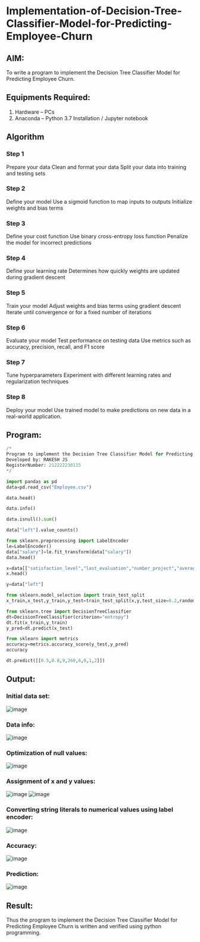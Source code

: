 # Implementation-of-Decision-Tree-Classifier-Model-for-Predicting-Employee-Churn
## AIM:
To write a program to implement the Decision Tree Classifier Model for Predicting Employee Churn.

## Equipments Required:
1. Hardware – PCs
2. Anaconda – Python 3.7 Installation / Jupyter notebook

## Algorithm

### Step 1
Prepare your data
Clean and format your data
Split your data into training and testing sets
### Step 2

Define your model
Use a sigmoid function to map inputs to outputs
Initialize weights and bias terms
### Step 3
Define your cost function
Use binary cross-entropy loss function
Penalize the model for incorrect predictions

### Step 4
Define your learning rate
Determines how quickly weights are updated during gradient descent

### Step 5
Train your model
Adjust weights and bias terms using gradient descent
Iterate until convergence or for a fixed number of iterations

### Step 6
Evaluate your model
Test performance on testing data
Use metrics such as accuracy, precision, recall, and F1 score

### Step 7
Tune hyperparameters
Experiment with different learning rates and regularization techniques

### Step 8
Deploy your model
Use trained model to make predictions on new data in a real-world application.

## Program:
```py
/*
Program to implement the Decision Tree Classifier Model for Predicting Employee Churn.
Developed by: RAKESH JS
RegisterNumber: 212222230115
*/

import pandas as pd
data=pd.read_csv("Employee.csv")

data.head()

data.info()

data.isnull().sum()

data["left"].value_counts()

from sklearn.preprocessing import LabelEncoder
le=LabelEncoder()
data["salary"]=le.fit_transform(data["salary"])
data.head()

x=data[["satisfaction_level","last_evaluation","number_project","average_montly_hours","time_spend_company","Work_accident","promotion_last_5years","salary"]]
x.head()

y=data["left"]

from sklearn.model_selection import train_test_split
x_train,x_test,y_train,y_test=train_test_split(x,y,test_size=0.2,random_state=100)

from sklearn.tree import DecisionTreeClassifier
dt=DecisionTreeClassifier(criterion="entropy")
dt.fit(x_train,y_train)
y_pred=dt.predict(x_test)

from sklearn import metrics
accuracy=metrics.accuracy_score(y_test,y_pred)
accuracy

dt.predict([[0.5,0.8,9,260,6,0,1,2]])
```
## Output:
### Initial data set:
![image](https://github.com/MukeshVelmurugan/Implementation-of-Decision-Tree-Classifier-Model-for-Predicting-Employee-Churn/assets/118707363/fece68b1-d00d-4ea2-8e08-cb6f15bac397)

### Data info:
![image](https://github.com/MukeshVelmurugan/Implementation-of-Decision-Tree-Classifier-Model-for-Predicting-Employee-Churn/assets/118707363/b515f41e-f9bd-419d-ab87-9e9a0067a618)

### Optimization of null values:
![image](https://github.com/MukeshVelmurugan/Implementation-of-Decision-Tree-Classifier-Model-for-Predicting-Employee-Churn/assets/118707363/3238ef75-0ed5-4fef-b346-bf637b52d659)

### Assignment of x and y values:
![image](https://github.com/MukeshVelmurugan/Implementation-of-Decision-Tree-Classifier-Model-for-Predicting-Employee-Churn/assets/118707363/064ce9d9-aadc-4417-9271-642ac679f330)
![image](https://github.com/MukeshVelmurugan/Implementation-of-Decision-Tree-Classifier-Model-for-Predicting-Employee-Churn/assets/118707363/71208bc0-66ce-4d89-924c-1c55ef1a62d2)

### Converting string literals to numerical values using label encoder:
![image](https://github.com/MukeshVelmurugan/Implementation-of-Decision-Tree-Classifier-Model-for-Predicting-Employee-Churn/assets/118707363/3bc2e1c8-78e4-476b-8f46-5b91915f98b5)

### Accuracy:

![image](https://github.com/MukeshVelmurugan/Implementation-of-Decision-Tree-Classifier-Model-for-Predicting-Employee-Churn/assets/118707363/554b33d9-0e67-470b-b32d-b18d61735f12)

### Prediction:
![image](https://github.com/MukeshVelmurugan/Implementation-of-Decision-Tree-Classifier-Model-for-Predicting-Employee-Churn/assets/118707363/45ce7119-f0e2-45e9-b067-2c1ebece50ef)


## Result:
Thus the program to implement the  Decision Tree Classifier Model for Predicting Employee Churn is written and verified using python programming.
